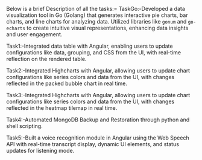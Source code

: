 Below is a brief Description of all the tasks:=
TaskGo:-Developed a data visualization tool in Go (Golang) that generates interactive pie charts, bar charts, and line charts for analyzing data. Utilized libraries like `gonum` and `go-echarts` to create intuitive visual representations, enhancing data insights and user engagement.

Task1:-Integrated data table with Angular, enabling users to update configurations like data, grouping, and CSS from the UI, with real-time reflection on the rendered table.

Task2:-Integrated Highcharts with Angular, allowing users to update chart configurations like series colors and data from the UI, with changes reflected in the packed bubble chart in real time.


Task3:-Integrated Highcharts with Angular, allowing users to update chart configurations like series colors and data from the UI, with changes reflected in the heatmap tilemap in real time.


Task4:-Automated MongoDB Backup and Restoration through python and shell scripting.


Task5:-Built a voice recognition module in Angular using the Web Speech API with real-time transcript display, dynamic UI elements, and status updates for listening mode.
